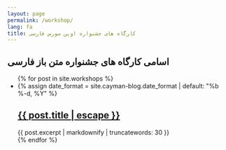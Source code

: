 ```yaml
---
layout: page
permalink: /workshop/
lang: fa
title: کارگاه های جشنواره اوپن سورس فارسی
---
```


<h2>اسامی کارگاه های جشنواره متن باز فارسی</h2>

<ul class="post-list">
  {% for post in site.workshops %}
    <li>
      {% assign date_format = site.cayman-blog.date_format | default: "%b %-d, %Y" %}
      <h2>
        <a class="post-link" href="{{ post.url | relative_url }}" title="{{ post.title }}">{{ post.title | escape }}</a>
      </h2>
      <span>{{ post.excerpt | markdownify | truncatewords: 30 }}</span>
    </li>
  {% endfor %}
</ul>
